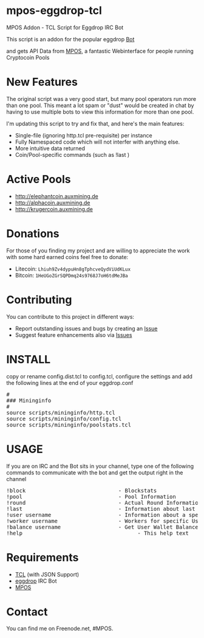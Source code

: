 mpos-eggdrop-tcl
================

MPOS Addon - TCL Script for Eggdrop IRC Bot

This script is an addon for the popular eggdrop <a href="http://www.eggheads.org" target="_blank">Bot</a>

and gets API Data from <a href="https://github.com/TheSerapher/php-mpos" target="_blank">MPOS</a>, 
a fantastic Webinterface for people running Cryptocoin Pools


New Features
================
The original script was a very good start, but many pool operators run more than one pool. 
This meant a lot spam or "dust" would be created in chat by having to use multiple bots to view 
this information for more than one pool. 

I'm updating this script to try and fix that, and here's the main features:

* Single-file (ignoring http.tcl pre-requisite) per instance
* Fully Namespaced code which will not interfer with anything else.
* More intuitive data returned
* Coin/Pool-specific commands (such as !last <coin>)


Active Pools
================

* http://elephantcoin.auxmining.de
* http://alphacoin.auxmining.de
* http://krugercoin.auxmining.de

Donations
================

For those of you finding my project and are willing to appreciate the work
with some hard earned coins feel free to donate:

* Litecoin:    `Lhiuh9Zv4dypuHn8gTphcveQydViUdKLux`
* Bitcoin:     `1HeUGoZGrSQPDmq24s9768J7oH6tdMeJBa`

Contributing
================

You can contribute to this project in different ways:

* Report outstanding issues and bugs by creating an [Issue][1]
* Suggest feature enhancements also via [Issues][1]

INSTALL
================

copy or rename config.dist.tcl to config.tcl, configure the settings and add the following
lines at the end of your eggdrop.conf

<pre>
#
### Mininginfo
#
source scripts/mininginfo/http.tcl
source scripts/mininginfo/config.tcl
source scripts/mininginfo/poolstats.tcl
</pre>

USAGE
================

If you are on IRC and the Bot sits in your channel, type one of the following commands to
communicate with the bot and get the output right in the channel

<pre>
!block <coin>                            - Blockstats
!pool <coin>                             - Pool Information
!round  <coin>                           - Actual Round Information
!last  <coin>                            - Information about last found Block
!user username  <coin>                   - Information about a specific User
!worker username  <coin>                 - Workers for specific User
!balance username  <coin>                - Get User Wallet Balance
!help                                    - This help text
</pre>

Requirements 
================

 - <a href="http://www.tcl.tk" target="_blank">TCL</a> (with JSON Support)
 - <a href="http://www.eggheads.org" target="_blank">eggdrop</a> IRC Bot
 - <a href="https://github.com/TheSerapher/php-mpos" target="_blank">MPOS</a>


Contact
================

You can find me on Freenode.net, #MPOS.

[1]: https://github.com/iAmShorty/mpos-eggdrop-tcl/issues "Issue"
